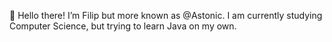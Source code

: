 👋 Hello there! I’m Filip but more known as @Astonic.
I am currently studying Computer Science, but trying to learn Java on my own.

<!---
AstonicPI/AstonicPI is a ✨ special ✨ repository because its `README.md` (this file) appears on your GitHub profile.
You can click the Preview link to take a look at your changes.
--->
